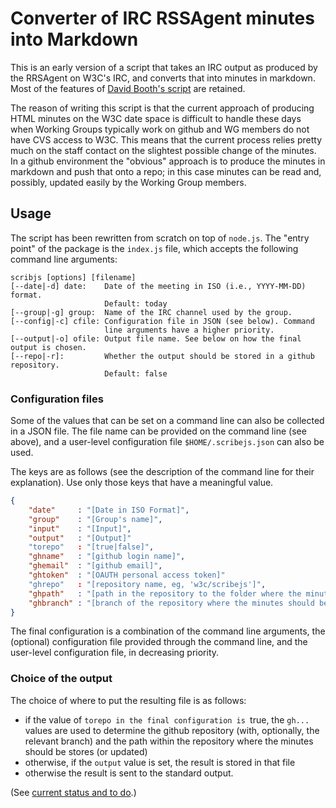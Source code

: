 # Converter of IRC RSSAgent minutes into Markdown

This is an early version of a script that takes an IRC output as produced by the RRSAgent on W3C's IRC, and converts that into minutes in markdown. Most of the features of [David Booth's script](https://dev.w3.org/2002/scribe/scribedoc.htm) are retained.

The reason of writing this script is that the current approach of producing HTML minutes on the W3C date space is difficult to handle these days when Working Groups typically work on github and WG members do not have CVS access to W3C. This means that the current process relies pretty much on the staff contact on the slightest possible change of the minutes. In a github environment the "obvious" approach is to produce the minutes in markdown and push that onto a repo; in this case minutes can be read and, possibly, updated easily by the Working Group members.

## Usage
The script has been rewritten from scratch on top of `node.js`. The "entry point" of the package is the `index.js` file, which accepts the following command line arguments:

```
scribjs [options] [filename]
[--date|-d] date:    Date of the meeting in ISO (i.e., YYYY-MM-DD) format.
                     Default: today
[--group|-g] group:  Name of the IRC channel used by the group.
[--config|-c] cfile: Configuration file in JSON (see below). Command
                     line arguments have a higher priority.
[--output|-o] ofile: Output file name. See below on how the final output is chosen.
[--repo|-r]:         Whether the output should be stored in a github repository.
                     Default: false     
```

### Configuration files
Some of the values that can be set on a command line can also be collected in a JSON file. The file name can be provided on the command line (see above), and a user-level configuration file `$HOME/.scribejs.json` can also be used.

The keys are as follows (see the description of the command line for their explanation). Use only those keys that have a meaningful value.

```JSON
{
	"date"     : "[Date in ISO Format]",
	"group"    : "[Group's name]",
	"input"    : "[Input]",
	"output"   : "[Output]"
	"torepo"   : "[true|false]",
	"ghname"   : "[github login name]",
	"ghemail"  : "[github email]",
	"ghtoken"  : "[OAUTH personal access token]"
	"ghrepo"   : "[repository name, eg, 'w3c/scribejs']",
	"ghpath"   : "[path in the repository to the folder where the minutes are to be stored]",
	"ghbranch" : "[branch of the repository where the minutes should be stored. If not set, default is used.]"
}
```

The final configuration is a combination of the command line arguments, the (optional) configuration file provided through the command line, and the user-level configuration file, in decreasing priority.

### Choice of the output

The choice of where to put the resulting file is as follows:

* if the value of `torepo in the final configuration is `true, the `gh...` values are used to determine the github repository (with, optionally, the relevant branch) and the path within the repository where the minutes should be stores (or updated)
* otherwise, if the `output` value is set, the result is stored in that file
* otherwise the result is sent to the standard output.  


(See [current status and to do](TODO.md).)
